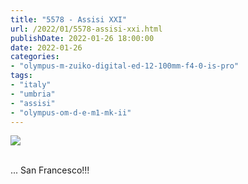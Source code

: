 ```yaml
---
title: "5578 - Assisi XXI"
url: /2022/01/5578-assisi-xxi.html
publishDate: 2022-01-26 18:00:00
date: 2022-01-26
categories:
- "olympus-m-zuiko-digital-ed-12-100mm-f4-0-is-pro"
tags:
- "italy"
- "umbria"
- "assisi"
- "olympus-om-d-e-m1-mk-ii"
---
```

<div class="container">
<div class="center"><a target="_blank" href="https://d25zfm9zpd7gm5.cloudfront.net/1200x1200/2019/20190903_115727_lr.jpg"><img class="webfeedsFeaturedVisual" src="https://d25zfm9zpd7gm5.cloudfront.net/0600x0600/2019/20190903_115727_lr.jpg" /></a></div>
</div>
<br />

... San Francesco!!!
